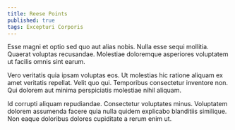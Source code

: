 ```yaml
---
title: Reese Points
published: true
tags: Excepturi Corporis
---
```


Esse magni et optio sed quo aut alias nobis. Nulla esse sequi mollitia. Quaerat voluptas recusandae. Molestiae doloremque asperiores voluptatem ut facilis omnis sint earum.

Vero veritatis quia ipsam voluptas eos. Ut molestias hic ratione aliquam ex amet veritatis repellat. Velit quo qui. Temporibus consectetur inventore non. Qui dolorem aut minima perspiciatis molestiae nihil aliquam.

Id corrupti aliquam repudiandae. Consectetur voluptates minus. Voluptatem dolorem assumenda facere quia nulla quidem explicabo blanditiis similique. Non eaque doloribus dolores cupiditate a rerum enim ut.